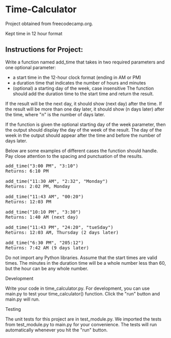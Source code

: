 # Time-Calculator
Project obtained from freecodecamp.org.

Kept time in 12 hour format

## Instructions for Project:

Write a function named add_time that takes in two required parameters and one optional parameter:
- a start time in the 12-hour clock format (ending in AM or PM)
- a duration time that indicates the number of hours and minutes
- (optional) a starting day of the week, case insensitive
The function should add the duration time to the start time and return the result.

If the result will be the next day, it should show (next day) after the time. If the result will be more than one day later, it should show (n days later) after the time, where "n" is the number of days later.

If the function is given the optional starting day of the week parameter, then the output should display the day of the week of the result. The day of the week in the output should appear after the time and before the number of days later.

Below are some examples of different cases the function should handle. Pay close attention to the spacing and punctuation of the results.
<pre>
add_time("3:00 PM", "3:10")
Returns: 6:10 PM

add_time("11:30 AM", "2:32", "Monday")
Returns: 2:02 PM, Monday

add_time("11:43 AM", "00:20")
Returns: 12:03 PM

add_time("10:10 PM", "3:30")
Returns: 1:40 AM (next day)

add_time("11:43 PM", "24:20", "tueSday")
Returns: 12:03 AM, Thursday (2 days later)

add_time("6:30 PM", "205:12")
Returns: 7:42 AM (9 days later)
</pre>

Do not import any Python libraries. Assume that the start times are valid times. The minutes in the duration time will be a whole number less than 60, but the hour can be any whole number.

Development

Write your code in time_calculator.py. For development, you can use main.py to test your time_calculator() function. Click the "run" button and main.py will run.

Testing

The unit tests for this project are in test_module.py. We imported the tests from test_module.py to main.py for your convenience. The tests will run automatically whenever you hit the "run" button.
